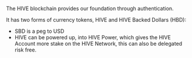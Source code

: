 The HIVE blockchain provides our foundation through authentication.

It has two forms of currency tokens, HIVE and HIVE Backed Dollars (HBD):

* SBD is a peg to USD
* HIVE can be powered up, into HIVE Power, which gives the HIVE Account more stake on the HIVE Network, this can also be delegated risk free.
